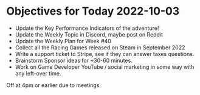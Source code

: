 # Objectives for Today 2022-10-03

- Update the Key Performance Indicators of the adventure!
- Update the Weekly Topic in Discord, maybe post on Reddit
- Update the Weekly Plan for Week #40
- Collect all the Racing Games released on Steam in September 2022
- Write a support ticket to Stripe, see if they can answer taxes questions.
- Brainstorm Sponsor ideas for ~30-60 minutes.
- Work on Game Developer YouTube / social marketing in some way with any left-over time.

Off at 4pm or earlier due to meetings.
